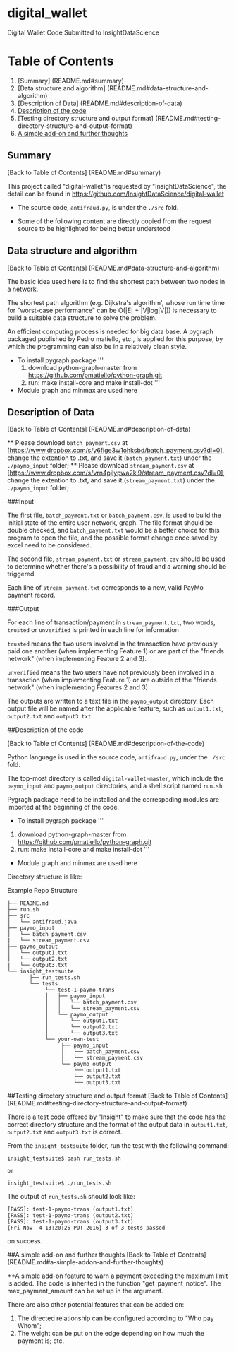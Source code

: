 # digital_wallet
Digital Wallet Code Submitted to InsightDataScience

# Table of Contents

1. [Summary] (README.md#summary)
2. [Data structure and algorithm] (README.md#data-structure-and-algorithm)
3. [Description of Data] (README.md#description-of-data)
4. [Description of the code](README.md#description-of-the-code)
5. [Testing directory structure and output format] (README.md#testing-directory-structure-and-output-format)
6. [A simple add-on and further thoughts](README.md#a-simple-addon-and-further-thoughts)

## Summary
[Back to Table of Contents] (README.md#summary)

This project called "digital-wallet"is requested by "InsightDataScience", the detail can be found in https://github.com/InsightDataScience/digital-wallet

* The source code, `antifraud.py`, is under the `./src` fold.

* Some of the following content are directly copied from the request source to be highlighted for being better understood


## Data structure and algorithm
[Back to Table of Contents] (README.md#data-structure-and-algorithm)

The basic idea used here is to find the shortest path between two nodes in a network.

The shortest path algorithm (e.g. Dijkstra's algorithm', whose run time time for "worst-case performance" can be O(|E| + |V|log|V|)) is necessary to build a suitable data structure to solve the problem.

An efficient computing process is needed for big data base. A pygraph packaged published by Pedro matiello, etc., is applied for this purpose, by which the programming can also be in a relatively clean style.

* To install pygraph package
    '''
    1) download python-graph-master from https://github.com/pmatiello/python-graph.git
    2) run: make install-core and make install-dot
    '''
* Module graph and minmax are used here


## Description of Data
[Back to Table of Contents] (README.md#description-of-data)

** Please download `batch_payment.csv` at [https://www.dropbox.com/s/y6fige3w1ohksbd/batch_payment.csv?dl=0], change the extention to .txt, and save it (`batch_payment.txt`) under the `./paymo_input` folder;
** Please download `stream_payment.csv` at [https://www.dropbox.com/s/vrn4pjlypwa2ki9/stream_payment.csv?dl=0], change the extention to .txt, and save it (`stream_payment.txt`) under the `./paymo_input` folder;

###Input

The first file, `batch_payment.txt` or `batch_payment.csv`, is used to build the initial state of the entire user network, graph. The file format should be double checked, and `batch_payment.txt` would be a better choice for this program to open the file, and the possible format change once saved by excel need to be considered.

The second file, `stream_payment.txt` or `stream_payment.csv` should be used to determine whether there's a possibility of fraud and a warning should be triggered.

Each line of `stream_payment.txt` corresponds to a new, valid PayMo payment record. 

###Output

For each line of transaction/payment in `stream_payment.txt`, two words, `trusted` or `unverified` is printed in each line for information 

`trusted` means the two users involved in the transaction have previously paid one another (when implementing Feature 1) or are part of the "friends network" (when implementing Feature 2 and 3).

`unverified` means the two users have not previously been involved in a transaction (when implementing Feature 1) or are outside of the "friends network" (when implementing Features 2 and 3)

The outputs are written to a text file in the `paymo_output` directory. Each output file will be named after the applicable feature, such as `output1.txt`, `output2.txt` and `output3.txt`.


##Description of the code

[Back to Table of Contents] (README.md#description-of-the-code)

Python language is used in the source code, `antifraud.py`, under the `./src` fold. 

The top-most directory is called `digital-wallet-master`, which include the `paymo_input` and `paymo_output` directories, and a shell script named `run.sh`.

Pygragh package need to be installed and the correspoding modules are imported at the beginning of the code.

* To install pygraph package
'''
1) download python-graph-master from https://github.com/pmatiello/python-graph.git
2) run: make install-core and make install-dot
'''
* Module graph and minmax are used here

Directory structure is like:

Example Repo Structure

	├── README.md 
	├── run.sh
	├── src
	│  	└── antifraud.java
	├── paymo_input
	│   └── batch_payment.csv
	|   └── stream_payment.csv
	├── paymo_output
	│   └── output1.txt
	|   └── output2.txt
	|   └── output3.txt
	└── insight_testsuite
	 	   ├── run_tests.sh
		   └── tests
	        	└── test-1-paymo-trans
        		│   ├── paymo_input
        		│   │   └── batch_payment.csv
        		│   │   └── stream_payment.csv
        		│   └── paymo_output
        		│       └── output1.txt
        		│       └── output2.txt
        		│       └── output3.txt
        		└── your-own-test
            		 ├── paymo_input
        		     │   └── batch_payment.csv
        		     │   └── stream_payment.csv
        		     └── paymo_output
        		         └── output1.txt
        		         └── output2.txt
        		         └── output3.txt


##Testing directory structure and output format
[Back to Table of Contents] (README.md#testing-directory-structure-and-output-format)

There is a test code offered by "Insight" to make sure that the code has the correct directory structure and the format of the output data in `output1.txt`, `output2.txt` and `output3.txt` is correct.

From the `insight_testsuite` folder, run the test with the following command:

    insight_testsuite$ bash run_tests.sh

    or

	insight_testsuite$ ./run_tests.sh 

The output of `run_tests.sh` should look like:
	
	[PASS]: test-1-paymo-trans (output1.txt)
	[PASS]: test-1-paymo-trans (output2.txt)
	[PASS]: test-1-paymo-trans (output3.txt)
	[Fri Nov  4 13:20:25 PDT 2016] 3 of 3 tests passed
on success.

##A simple add-on and further thoughts
[Back to Table of Contents] (README.md#a-simple-addon-and-further-thoughts)

**A simple add-on feature to warn a payment exceeding the maximum limit is added. The code is inherited in the function "get_payment_notice". The max_payment_amount can be set up in the argument.

There are also other potential features that can be added on:
1) The directed relationship can be configured according to "Who pay Whom";
2) The weight can be put on the edge depending on how much the payment is;
etc.
